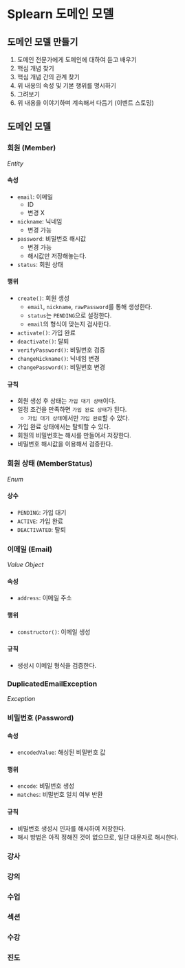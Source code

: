 # Splearn 도메인 모델

## 도메인 모델 만들기

1. 도메인 전문가에게 도메인에 대하여 듣고 배우기
2. 핵심 개념 찾기
3. 핵심 개념 간의 관계 찾기
4. 위 내용의 속성 및 기본 행위를 명시하기
5. 그려보기
6. 위 내용을 이야기하며 계속해서 다듬기 (이벤트 스토밍)

## 도메인 모델

### 회원 (Member)

_Entity_

#### 속성

- `email`: 이메일
  - ID
  - 변경 X
- `nickname`: 닉네임
  - 변경 가능
- `password`: 비밀번호 해시값
  - 변경 가능
  - 해시값만 저장해놓는다.
- `status`: 회원 상태

#### 행위

- `create()`: 회원 생성
  - `email`, `nickname`, `rawPassword`를 통해 생성한다.
  - `status`는 `PENDING`으로 설정한다.
  - `email`의 형식이 맞는지 검사한다.
- `activate()`: 가입 완료
- `deactivate()`: 탈퇴
- `verifyPassword()`: 비밀번호 검증
- `changeNickname()`: 닉네임 변경
- `changePassword()`: 비밀번호 변경

#### 규칙

- 회원 생성 후 상태는 `가입 대기 상태`이다.
- 일정 조건을 만족하면 `가입 완료 상태`가 된다.
  - `가입 대기 상태`에서만 `가입 완료`할 수 있다.
- 가입 완료 상태에서는 탈퇴할 수 있다.
- 회원의 비밀번호는 해시를 만들어서 저장한다.
- 비밀번호 해시값을 이용해서 검증한다.

### 회원 상태 (MemberStatus)

_Enum_

#### 상수

- `PENDING`: 가입 대기
- `ACTIVE`: 가입 완료
- `DEACTIVATED`: 탈퇴

### 이메일 (Email)

_Value Object_

#### 속성

- `address`: 이메일 주소

#### 행위

- `constructor()`: 이메일 생성

#### 규칙

- 생성시 이메일 형식을 검증한다.

### DuplicatedEmailException

_Exception_

### 비밀번호 (Password)

#### 속성

- `encodedValue`: 해싱된 비밀번호 값

#### 행위

- `encode`: 비밀번호 생성
- `matches`: 비밀번호 일치 여부 반환

#### 규칙

- 비밀번호 생성시 인자를 해시하여 저장한다.
- 해시 방법은 아직 정해진 것이 없으므로, 일단 대문자로 해시한다.

### 강사

### 강의

### 수업

### 섹션

### 수강

### 진도
